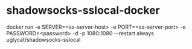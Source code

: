 # shadowsocks-sslocal-docker

docker run -e SERVER=&lt;ss-server-host&gt; -e PORT=&lt;ss-server-port&gt; -e PASSWORD=&lt;password&gt; -d -p 1080:1080 --restart always uglycat/shadowsocks-sslocal
